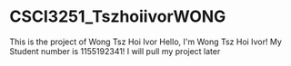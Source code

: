 # CSCI3251_TszhoiivorWONG
This is the project of Wong Tsz Hoi Ivor 
Hello, I'm Wong Tsz Hoi Ivor!
My Student number is 1155192341!
I will pull my project later

